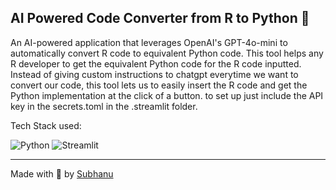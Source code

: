 ## AI Powered Code Converter from R to Python 🔁

An AI-powered application that leverages OpenAI's GPT-4o-mini to automatically convert R code to equivalent Python code. This tool helps any R developer to get the equivalent Python code for the R code inputted. Instead of giving custom instructions to chatgpt everytime we want to convert our code, this tool lets us to easily insert the R code and get the Python implementation at the click of a button. to set up just include the API key in the secrets.toml in the .streamlit folder.

Tech Stack used:

![Python](https://img.shields.io/badge/Python-8DB600?style=for-the-badge&logo=python&logoColor=white)
![Streamlit](https://img.shields.io/badge/Streamlit-FF4B4B?style=for-the-badge&logo=streamlit&logoColor=white)


---
Made with 💓 by [Subhanu](https://github.com/subhanu-dev)
